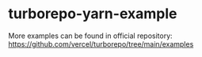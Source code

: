 # turborepo-yarn-example

More examples can be found in official repository: <https://github.com/vercel/turborepo/tree/main/examples>

